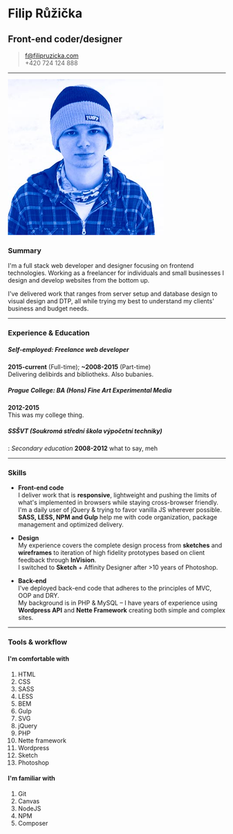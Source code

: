 # Filip Růžička
## Front-end coder/designer

> <f@filipruzicka.com>  
> +420 724 124 888

------

![Filip Růžička - portrait](img/filip_ruzicka.jpg "Filip Růžička")

### Summary

I'm a full stack web developer and designer focusing on frontend technologies. Working as a freelancer for individuals and small businesses I design and develop websites from the bottom up.

I've delivered work that ranges from server setup and database design to visual design and DTP, all while trying my best to understand my clients' business and budget needs.

------

### Experience & Education

##### Self-employed: *Freelance web developer*  
__2015-current__ (Full-time);
__~2008-2015__ (Part-time)  
Delivering delibirds and bibliotheks. Also bubanies.

##### Prague College: *BA (Hons) Fine Art Experimental Media*
__2012-2015__  
This was my college thing.

##### SSŠVT (Soukromá střední škola výpočetní techniky)
: *Secondary education*
  __2008-2012__
  what to say, meh

------

### Skills

* **Front-end code**  
	I deliver work that is **responsive**, lightweight and pushing the limits of what's implemented in browsers while staying cross-browser friendly.  
	I'm a daily user of jQuery & trying to favor vanilla JS wherever possible. **SASS, LESS, NPM and Gulp** help me with code organization, package management and optimized delivery.

* **Design**  
	My experience covers the complete design process from **sketches** and **wireframes** to iteration of high fidelity prototypes based on client feedback through **InVision**.  
	I switched to **Sketch** + Affinity Designer after >10 years of Photoshop.

* **Back-end**  
	I've deployed back-end code that adheres to the principles of MVC, OOP and DRY.  
	My background is in PHP & MySQL – I have years of experience using **Wordpress API** and **Nette Framework** creating both simple and complex sites.

------

### Tools & workflow

#### I'm comfortable with

1. HTML
1. CSS
1. SASS
1. LESS
1. BEM
1. Gulp
1. SVG
1. jQuery
1. PHP
1. Nette framework
1. Wordpress
1. Sketch
1. Photoshop


#### I'm familiar with

1. Git
1. Canvas
1. NodeJS
1. NPM
1. Composer

